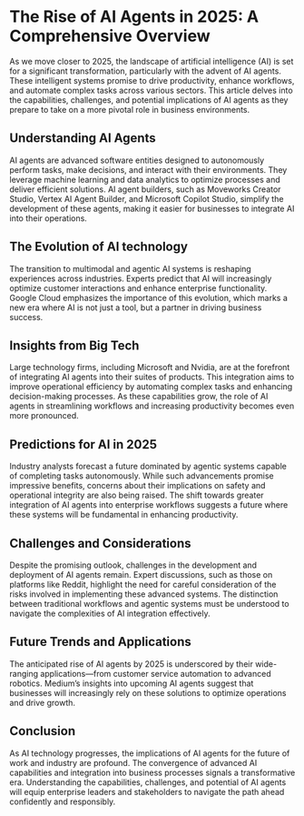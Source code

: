 # The Rise of AI Agents in 2025: A Comprehensive Overview

As we move closer to 2025, the landscape of artificial intelligence (AI) is set for a significant transformation, particularly with the advent of AI agents. These intelligent systems promise to drive productivity, enhance workflows, and automate complex tasks across various sectors. This article delves into the capabilities, challenges, and potential implications of AI agents as they prepare to take on a more pivotal role in business environments.

## Understanding AI Agents

AI agents are advanced software entities designed to autonomously perform tasks, make decisions, and interact with their environments. They leverage machine learning and data analytics to optimize processes and deliver efficient solutions. AI agent builders, such as Moveworks Creator Studio, Vertex AI Agent Builder, and Microsoft Copilot Studio, simplify the development of these agents, making it easier for businesses to integrate AI into their operations.

## The Evolution of AI technology

The transition to multimodal and agentic AI systems is reshaping experiences across industries. Experts predict that AI will increasingly optimize customer interactions and enhance enterprise functionality. Google Cloud emphasizes the importance of this evolution, which marks a new era where AI is not just a tool, but a partner in driving business success.

## Insights from Big Tech

Large technology firms, including Microsoft and Nvidia, are at the forefront of integrating AI agents into their suites of products. This integration aims to improve operational efficiency by automating complex tasks and enhancing decision-making processes. As these capabilities grow, the role of AI agents in streamlining workflows and increasing productivity becomes even more pronounced.

## Predictions for AI in 2025

Industry analysts forecast a future dominated by agentic systems capable of completing tasks autonomously. While such advancements promise impressive benefits, concerns about their implications on safety and operational integrity are also being raised. The shift towards greater integration of AI agents into enterprise workflows suggests a future where these systems will be fundamental in enhancing productivity.

## Challenges and Considerations

Despite the promising outlook, challenges in the development and deployment of AI agents remain. Expert discussions, such as those on platforms like Reddit, highlight the need for careful consideration of the risks involved in implementing these advanced systems. The distinction between traditional workflows and agentic systems must be understood to navigate the complexities of AI integration effectively.

## Future Trends and Applications

The anticipated rise of AI agents by 2025 is underscored by their wide-ranging applications—from customer service automation to advanced robotics. Medium’s insights into upcoming AI agents suggest that businesses will increasingly rely on these solutions to optimize operations and drive growth.

## Conclusion

As AI technology progresses, the implications of AI agents for the future of work and industry are profound. The convergence of advanced AI capabilities and integration into business processes signals a transformative era. Understanding the capabilities, challenges, and potential of AI agents will equip enterprise leaders and stakeholders to navigate the path ahead confidently and responsibly.
